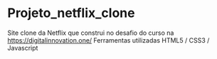 # Projeto_netflix_clone
Site clone da Netflix que construi no desafio do curso na https://digitalinnovation.one/
Ferramentas utilizadas HTML5 / CSS3 / Javascript
